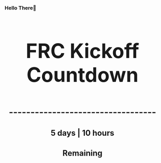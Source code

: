 ### Hello There👋

<!---START-TIMER--->
<h3 align='center' style='font-size: 64px;'>FRC Kickoff Countdown</h3>
<h3 align='center' style='font-size: 30px;'>----------------------------------</h3>
<h3 align='center' style='font-size: 25px;'>5 days | 10 hours</h3>
<h3 align='center' style='font-size: 25px;'>Remaining</h3>
<!---END-TIMER--->
